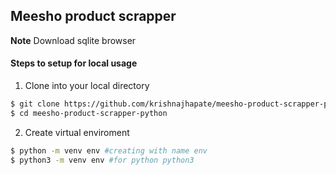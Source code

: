 ## Meesho product scrapper

**Note** Download sqlite browser

#### Steps to setup for local usage

1. Clone into your local directory 
```sh
$ git clone https://github.com/krishnajhapate/meesho-product-scrapper-python.git
$ cd meesho-product-scrapper-python
```

2. Create virtual enviroment
```sh
$ python -m venv env #creating with name env
$ python3 -m venv env #for python python3
```


